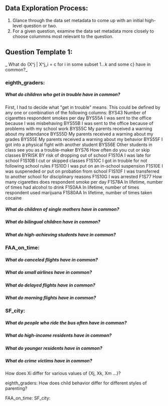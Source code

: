 
## Data Exploration Process:

1. Glance through the data set metadata to come up with an initial high-level question or two.
2. For a given question, examine the data set metadata more closely to choose colummns most relevant to the question.


## Question Template 1:

_ What do {X^j | X^j_i = c for i in some subset 1...k and some c} have in common?_ 

### eighth_graders:

##### What do children who get in trouble have in common?

First, I had to decide what "get in trouble" means.
This could be defined by any one or combination of the following columns:
BYS43 Number of cigarettes respondent smokes per day
BYS55A I was sent to the office because I was misbehaving
BYS55B I was sent to the office because of problems with my school work
BYS55C My parents received a warning about my attendance
BYS55D My parents received a warning about my grades
BYS55E My parents received a warning about my behavior
BYS55F I got into a physical fight with another student
BYS56E Other students in class see you as a trouble-maker
BYS76 How often do you cut or skip classes
BYRISK BY risk of dropping out of school
F1S10A I was late for school
F1S10B I cut or skipped classes
F1S10C I got in trouble for not following school rules
F1S10D I was put on an in-school suspension
F1S10E I was suspeneded or put on probation from school
F1S10F I was transferred to another school for disciplinary reasons
F1S10G I was arrested
F1S77 How many cigarettes does respondent smoke per day
F1S78A In lifetime, number of times had alcohol to drink
F1S0AA In lifetime, number of times respondent used marijuana
F1S80AA In lifetime, number of times taken cocaine

##### What do children of single mothers have in common?
##### What do bilingual children have in common?
##### What do high-achieving students have in common?
### FAA_on_time:
##### What do canceled flights have in common?
##### What do small airlines have in common?
##### What do delayed flights have in common?
##### What do morning flights have in common?
### SF_city:
##### What do people who ride the bus often have in common?
##### What do high-income residents have in common?
##### What do younger residents have in common?
##### What do crime victims have in common?

How does Xi differ for various values of {Xj, Xk, Xm …}?

eighth_graders:
    How does child behavior differ for different styles of parenting?

FAA_on_time:
SF_city:





